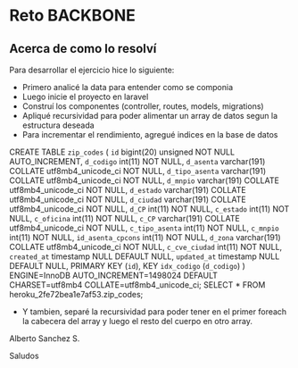 <h1>Reto BACKBONE</h1>

## Acerca de como lo resolví

Para desarrollar el ejercicio hice lo siguiente:

- Primero analicé la data para entender como se componia
- Luego inicie el proyecto en laravel
- Construí los componentes (controller, routes, models, migrations)
- Apliqué recursividad para poder alimentar un array de datos segun la estructura deseada
- Para incrementar el rendimiento, agregué indices en la base de datos

CREATE TABLE `zip_codes` (
  `id` bigint(20) unsigned NOT NULL AUTO_INCREMENT,
  `d_codigo` int(11) NOT NULL,
  `d_asenta` varchar(191) COLLATE utf8mb4_unicode_ci NOT NULL,
  `d_tipo_asenta` varchar(191) COLLATE utf8mb4_unicode_ci NOT NULL,
  `d_mnpio` varchar(191) COLLATE utf8mb4_unicode_ci NOT NULL,
  `d_estado` varchar(191) COLLATE utf8mb4_unicode_ci NOT NULL,
  `d_ciudad` varchar(191) COLLATE utf8mb4_unicode_ci NOT NULL,
  `d_CP` int(11) NOT NULL,
  `c_estado` int(11) NOT NULL,
  `c_oficina` int(11) NOT NULL,
  `c_CP` varchar(191) COLLATE utf8mb4_unicode_ci NOT NULL,
  `c_tipo_asenta` int(11) NOT NULL,
  `c_mnpio` int(11) NOT NULL,
  `id_asenta_cpcons` int(11) NOT NULL,
  `d_zona` varchar(191) COLLATE utf8mb4_unicode_ci NOT NULL,
  `c_cve_ciudad` int(11) NOT NULL,
  `created_at` timestamp NULL DEFAULT NULL,
  `updated_at` timestamp NULL DEFAULT NULL,
  PRIMARY KEY (`id`),
  KEY `idx_codigo` (`d_codigo`)
) ENGINE=InnoDB AUTO_INCREMENT=1498024 DEFAULT CHARSET=utf8mb4 COLLATE=utf8mb4_unicode_ci;
SELECT * FROM heroku_2fe72bea1e7af53.zip_codes;

- Y tambien, separé la recursividad para poder tener en el primer foreach la cabecera del array y luego el resto del cuerpo en otro array.

Alberto Sanchez S.

Saludos
